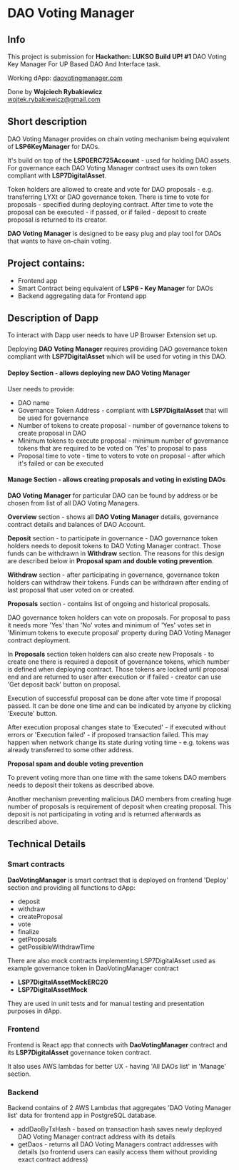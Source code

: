 # DAO Voting Manager

## Info

This project is submission for **Hackathon: LUKSO Build UP! #1** DAO Voting Key Manager For UP Based DAO And Interface
task.

Working dApp:  [daovotingmanager.com](https://www.daovotingmanager.com/)

Done by **Wojciech Rybakiewicz** \
wojtek.rybakiewicz@gmail.com

## Short description

DAO Voting Manager provides on chain voting mechanism being equivalent of **LSP6KeyManager** for DAOs.

It's build on top of the **LSP0ERC725Account** - used for holding DAO assets. For governance each DAO Voting Manager
contract uses its own token compliant with **LSP7DigitalAsset**.

Token holders are allowed to create and vote for DAO proposals - e.g. transferring LYXt or DAO governance token. There
is time to vote for proposals - specified during deploying contract. After time to vote the proposal can be executed -
if passed, or if failed - deposit to create proposal is returned to its creator.

**DAO Voting Manager** is designed to be easy plug and play tool for DAOs that wants to have on-chain voting.

## Project contains:

- Frontend app
- Smart Contract being equivalent of **LSP6 - Key Manager** for DAOs
- Backend aggregating data for Frontend app

## Description of Dapp

To interact with Dapp user needs to have UP Browser Extension set up.

Deploying **DAO Voting Manager** requires providing DAO governance token compliant with **LSP7DigitalAsset** which will
be used for voting in this DAO.

#### Deploy Section - allows deploying new DAO Voting Manager

User needs to provide:

- DAO name
- Governance Token Address - compliant with **LSP7DigitalAsset** that will be used for governance
- Number of tokens to create proposal - number of governance tokens to create proposal in DAO
- Minimum tokens to execute proposal - minimum number of governance tokens that are required to be voted on 'Yes' to
  proposal to pass
- Proposal time to vote - time to voters to vote on proposal - after which it's failed or can be executed

#### Manage Section - allows creating proposals and voting in existing DAOs

**DAO Voting Manager** for particular DAO can be found by address or be chosen from list of all DAO Voting Managers.

**Overview** section - shows all **DAO Voting Manager** details, governance contract details and balances of DAO
Account.

**Deposit** section - to participate in governance - DAO governance token holders needs to deposit tokens to DAO Voting
Manager contract. Those funds can be withdrawn in **Withdraw** section. The reasons for this design are described below
in **Proposal spam and double voting prevention**.

**Withdraw** section - after participating in governance, governance token holders can withdraw their tokens. Funds can
be withdrawn after ending of last proposal that user voted on or created.

**Proposals** section - contains list of ongoing and historical proposals.

DAO governance token holders can vote on proposals. For proposal to pass it needs more 'Yes' than 'No' votes and minimum
of 'Yes' votes set in 'Minimum tokens to execute proposal' property during DAO Voting Manager contract deployment.

In **Proposals** section token holders can also create new Proposals - to create one there is required a deposit of
governance tokens, which number is defined when deploying contract. Those tokens are locked until proposal end and are
returned to user after execution or if failed - creator can use 'Get deposit back' button on proposal.

Execution of successful proposal can be done after vote time if proposal passed. It can be done one time and can be
indicated by anyone by clicking 'Execute' button.

After execution proposal changes state to 'Executed' - if executed without errors or 'Execution failed' - if proposed
transaction failed. This may happen when network change its state during voting time - e.g. tokens was already
transferred to some other address.

**Proposal spam and double voting prevention**

To prevent voting more than one time with the same tokens DAO members needs to deposit their tokens as described above.

Another mechanism preventing malicious DAO members from creating huge number of proposals is requirement of deposit when
creating proposal. This deposit is not participating in voting and is returned afterwards as described above.

## Technical Details

### Smart contracts

**DaoVotingManager** is smart contract that is deployed on frontend 'Deploy' section and providing all functions to
dApp:

- deposit
- withdraw
- createProposal
- vote
- finalize
- getProposals
- getPossibleWithdrawTime

There are also mock contracts implementing LSP7DigitalAsset used as example governance token in DaoVotingManager
contract

- **LSP7DigitalAssetMockERC20**
- **LSP7DigitalAssetMock**

They are used in unit tests and for manual testing and presentation purposes in dApp.

### Frontend

Frontend is React app that connects with **DaoVotingManager** contract and its **LSP7DigitalAsset** governance token
contract.

It also uses AWS lambdas for better UX - having 'All DAOs list' in 'Manage' section.

### Backend

Backend contains of 2 AWS Lambdas that aggregates 'DAO Voting Manager list' data for frontend app in PostgreSQL
database.

- addDaoByTxHash - based on transaction hash saves newly deployed DAO Voting Manager contract address with its details
- getDaos - returns all DAO Voting Managers contract addresses with details (so frontend users can easily access them
  without providing exact contract address)